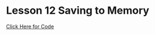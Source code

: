 # Lesson 12 Saving to Memory

[Click Here for Code](https://github.com/yclim95/Java-Design-Pattern-And-Architecture/tree/master/Lessons/Lesson%2013%20Factory%20Pattern/src)